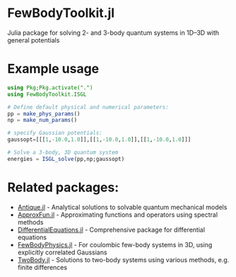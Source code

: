 # FewBodyToolkit.jl
Julia package for solving 2- and 3-body quantum systems in 1D–3D with general potentials


# Example usage
```julia
using Pkg;Pkg.activate(".")
using FewBodyToolkit.ISGL

# Define default physical and numerical parameters:
pp = make_phys_params()
np = make_num_params()

# specify Gaussian potentials:
gaussopt=[[[1,-10.0,1.0]],[[1,-10.0,1.0]],[[1,-10.0,1.0]]]

# Solve a 3-body, 3D quantum system
energies = ISGL_solve(pp,np;gaussopt)

```

# Related packages:
- [Antique.jl](https://github.com/ohno/Antique.jl.git) - Analytical solutions to solvable quantum mechanical models
- [ApproxFun.jl](https://github.com/JuliaApproximation/ApproxFun.jl.git) - Approximating functions and operators using spectral methods
- [DifferentialEquations.jl](https://github.com/SciML/DifferentialEquations.jl.git) - Comprehensive package for differential equations
- [FewBodyPhysics.jl](https://github.com/MartinMikkelsen/FewBodyPhysics.jl.git) - For coulombic few-body systems in 3D, using explicitly correlated Gaussians
- [TwoBody.jl](https://github.com/ohno/TwoBody.jl.git) - Solutions to two-body systems using various methods, e.g. finite differences